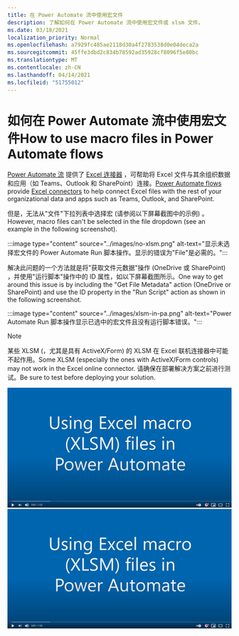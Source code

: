 ```yaml
---
title: 在 Power Automate 流中使用宏文件
description: 了解如何在 Power Automate 流中使用宏文件或 xlsm 文件。
ms.date: 03/18/2021
localization_priority: Normal
ms.openlocfilehash: a7929fc485ae2118d30a4f2783538d0e04deca2a
ms.sourcegitcommit: 45ffe3dbd2c834b78592ad35928cf8096f5e80bc
ms.translationtype: MT
ms.contentlocale: zh-CN
ms.lasthandoff: 04/14/2021
ms.locfileid: "51755012"
---
```

# <a name="how-to-use-macro-files-in-power-automate-flows"></a><span data-ttu-id="c2bfb-103">如何在 Power Automate 流中使用宏文件</span><span class="sxs-lookup"><span data-stu-id="c2bfb-103">How to use macro files in Power Automate flows</span></span>

<span data-ttu-id="c2bfb-104">[Power Automate 流](https://flow.microsoft.com/) 提供了 [Excel 连接器](https://flow.microsoft.com/connectors/shared_excelonlinebusiness/excel-online-business/) ，可帮助将 Excel 文件与其余组织数据和应用（如 Teams、Outlook 和 SharePoint）连接。</span><span class="sxs-lookup"><span data-stu-id="c2bfb-104">[Power Automate flows](https://flow.microsoft.com/) provide [Excel connectors](https://flow.microsoft.com/connectors/shared_excelonlinebusiness/excel-online-business/) to help connect Excel files with the rest of your organizational data and apps such as Teams, Outlook, and SharePoint.</span></span>

<span data-ttu-id="c2bfb-105">但是，无法从"文件"下拉列表中选择宏 (请参阅以下屏幕截图中的示例) 。</span><span class="sxs-lookup"><span data-stu-id="c2bfb-105">However, macro files can't be selected in the file dropdown (see an example in the following screenshot).</span></span>

:::image type="content" source="../images/no-xlsm.png" alt-text="显示未选择宏文件的 Power Automate Run 脚本操作。显示的错误为&quot;File&quot;是必需的。":::

<span data-ttu-id="c2bfb-107">解决此问题的一个方法就是将"获取文件元数据"操作 (OneDrive 或 SharePoint) ，并使用"运行脚本"操作中的 ID 属性，如以下屏幕截图所示。</span><span class="sxs-lookup"><span data-stu-id="c2bfb-107">One way to get around this issue is by including the "Get File Metadata" action (OneDrive or SharePoint) and use the ID property in the "Run Script" action as shown in the following screenshot.</span></span>

:::image type="content" source="../images/xlsm-in-pa.png" alt-text="Power Automate Run 脚本操作显示已选中的宏文件且没有运行脚本错误。":::

> [!NOTE]
> <span data-ttu-id="c2bfb-109">某些 XLSM (，尤其是具有 ActiveX/Form) 的 XLSM 在 Excel 联机连接器中可能不起作用。</span><span class="sxs-lookup"><span data-stu-id="c2bfb-109">Some XLSM (especially the ones with ActiveX/Form controls) may not work in the Excel online connector.</span></span> <span data-ttu-id="c2bfb-110">请确保在部署解决方案之前进行测试。</span><span class="sxs-lookup"><span data-stu-id="c2bfb-110">Be sure to test before deploying your solution.</span></span>

<span data-ttu-id="c2bfb-111">[![观看有关在运行脚本操作中使用 XLSM 的视频](../images/xlsm-vid.png)](https://youtu.be/o-H9BbywJQQ "有关在运行脚本操作中使用 XLSM 的视频")</span><span class="sxs-lookup"><span data-stu-id="c2bfb-111">[![Watch video about using XLSM in Run Script action](../images/xlsm-vid.png)](https://youtu.be/o-H9BbywJQQ "Video about using XLSM in Run Script action")</span></span>
